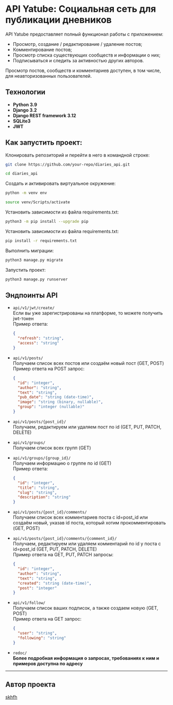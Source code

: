 # API Yatube: Социальная сеть для публикации дневников

API Yatube предоставляет полный функционал работы с приложением:

- Просмотр, создание / редактирование / удаление постов;
- Комментирование постов;
- Просмотр списка существующих сообществ и информации о них;
- Подписываться и следить за активностью других авторов.

Просмотр постов, сообществ и комментариев доступен, в том числе, для
неавторизованных пользователей.

## Технологии

- **Python 3.9**
- **Django 3.2**
- **Django REST framework 3.12**
- **SQLite3**
- **JWT**


## Как запустить проект:

Клонировать репозиторий и перейти в него в командной строке:
```bash
git clone https://github.com/your-repo/diaries_api.git
```
```bash
cd diaries_api
```

Создать и активировать виртуальное окружение:
```bash
python -m venv env
```
```bash
source venv/Scripts/activate
```

Установить зависимости из файла requirements.txt:
```bash
python3 -m pip install --upgrade pip
```
Установить зависимости из файла requirements.txt:
```bash
pip install -r requirements.txt
```

Выполнить миграции:
```bash
python3 manage.py migrate
```

Запустить проект:
```bash
python3 manage.py runserver
```


## Эндпоинты API

- `api/v1/jwt/create/` \
Если вы уже зарегистрированы на платформе, то можете получить jwt-токен \
Пример ответа:
  ```json
  {
    "refresh": "string",
    "access": "string"
  }
  ```

- `api/v1/posts/` \
  Получаем список всех постов или создаём новый пост (GET, POST) \
  Пример ответа на POST запрос:
  ```json
  {
    "id": "integer",
    "author": "string",
    "text": "string",
    "pub_date": "string (date-time)",
    "image": "string (binary, nullable)",
    "group": "integer (nullable)"
  }
  ```

- `api/v1/posts/{post_id}/` \
  Получаем, редактируем или удаляем пост по id (GET, PUT, PATCH, DELETE)


- `api/v1/groups/` \
  Получаем список всех групп (GET)


- `api/v1/groups/{group_id}/` \
  Получаем информацию о группе по id (GET) \
  Пример ответа:
  ```json
  {
    "id": "integer",
    "title": "string",
    "slug": "string",
    "description": "string"
  }
  ```

- `api/v1/posts/{post_id}/comments/` \
  Получаем список всех комментариев поста с id=post_id или создаём новый, 
указав id поста, который хотим прокомментировать (GET, POST)


- `api/v1/posts/{post_id}/comments/{comment_id}/` \
  Получаем, редактируем или удаляем комментарий по id у поста с id=post_id 
(GET, PUT, PATCH, DELETE) \
  Пример ответа на GET, PUT, PATCH запросы:
  ```json
  {
    "id": "integer",
    "author": "string",
    "text": "string",
    "created": "string (date-time)",
    "post": "integer"
  }
  ```

- `api/v1/follow/` \
  Получаем список ваших подписок, а также создаем новую (GET, POST)\
  Пример ответа на GET запрос:
  ```json
  {
    "user": "string",
    "following": "string"
  }
  ```

- `redoc/` \
  **Более подробная информация о запросах, требованиях к ним и примеров доступна
по адресу**

---
## Автор проекта
[skhfh](https://github.com/skhfh)